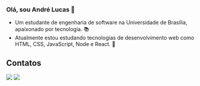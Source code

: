 ### Olá, sou André Lucas 👋

- Um estudante de engenharia de software na Universidade de Brasília, apaixonado por tecnologia. 📚 <br>
- Atualmente estou estudando tecnologias de desenvolvimento web como HTML, CSS, JavaScript, Node e React. 🌱 

## Contatos

  <a href = "mailto:andre.lucas.lemos@gmail.com"><img src="https://img.shields.io/badge/Microsoft_Outlook-0078D4?style=for-the-badge&logo=microsoft-outlook&logoColor=white" target="_blank"></a>
  <a href="https://www.linkedin.com/in/andrelucasf/" target="_blank"><img src="https://img.shields.io/badge/-LinkedIn-%230077B5?style=for-the-badge&logo=linkedin&logoColor=white" target="_blank"></a>
  </div>
